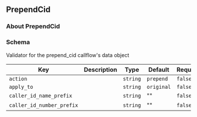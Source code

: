 ## PrependCid

### About PrependCid

### Schema

Validator for the prepend_cid callflow's data object

Key | Description | Type | Default | Required
--- | ----------- | ---- | ------- | --------
`action` |  | `string` | `prepend` | `false`
`apply_to` |  | `string` | `original` | `false`
`caller_id_name_prefix` |  | `string` | "" | `false`
`caller_id_number_prefix` |  | `string` | "" | `false`

